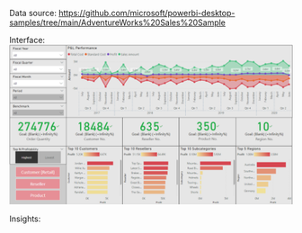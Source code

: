 Data source: https://github.com/microsoft/powerbi-desktop-samples/tree/main/AdventureWorks%20Sales%20Sample

Interface: 
![](./pic/dashboard_interface.PNG)

Insights:
